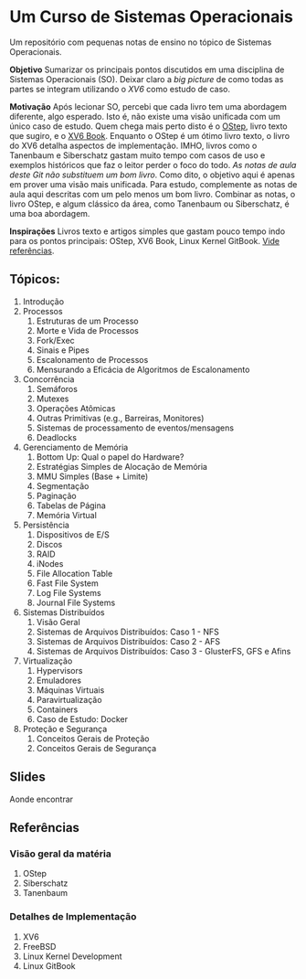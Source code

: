 # Um Curso de Sistemas Operacionais

Um repositório com pequenas notas de ensino no tópico de Sistemas Operacionais.

**Objetivo** Sumarizar os principais pontos discutidos em uma disciplina de
Sistemas Operacionais (SO). Deixar claro a *big picture* de como todas as
partes se integram utilizando o *XV6* como estudo de caso.

**Motivação** Após lecionar SO, percebi que cada livro tem uma abordagem
diferente, algo esperado. Isto é, não existe uma visão unificada com um único
caso de estudo. Quem chega mais perto disto é o [OStep](os), livro texto que
sugiro, e o [XV6 Book](xv6). Enquanto o OStep é um ótimo livro texto, o livro
do XV6 detalha aspectos de implementação. IMHO, livros como o Tanenbaum e
Siberschatz gastam muito tempo com casos de uso e exemplos históricos que
faz o leitor perder o foco do todo. *As notas de aula deste Git não substituem
um bom livro*. Como dito, o objetivo aqui é apenas em prover uma visão mais
unificada. Para estudo, complemente as notas de aula aqui descritas com um
pelo menos um bom livro. Combinar as notas, o livro OStep, e algum clássico
da área, como Tanenbaum ou Siberschatz, é uma boa abordagem.

**Inspirações** Livros texto e artigos simples que gastam pouco tempo indo para
os pontos principais: OStep, XV6 Book, Linux Kernel GitBook.
[Vide referências](Referências).

## Tópicos:

  1. Introdução
  1. Processos
     1. Estruturas de um Processo
     1. Morte e Vida de Processos
     1. Fork/Exec
     1. Sinais e Pipes
     1. Escalonamento de Processos
     1. Mensurando a Eficácia de Algoritmos de Escalonamento
  1. Concorrência
     1. Semáforos
     1. Mutexes
     1. Operações Atômicas
     1. Outras Primitivas (e.g., Barreiras, Monitores)
     1. Sistemas de processamento de eventos/mensagens
     1. Deadlocks
  1. Gerenciamento de Memória
     1. Bottom Up: Qual o papel do Hardware?
     1. Estratégias Simples de Alocação de Memória
     1. MMU Simples (Base + Limite)
     1. Segmentação
     1. Paginação
     1. Tabelas de Página
     1. Memória Virtual
  1. Persistência
     1. Dispositivos de E/S
     1. Discos
     1. RAID
     1. iNodes
     1. File Allocation Table
     1. Fast File System
     1. Log File Systems
     1. Journal File Systems
  1. Sistemas Distribuídos
     1. Visão Geral
     1. Sistemas de Arquivos Distribuídos: Caso 1 - NFS
     1. Sistemas de Arquivos Distribuídos: Caso 2 - AFS
     1. Sistemas de Arquivos Distribuídos: Caso 3 - GlusterFS, GFS e Afins
  1. Virtualização
     1. Hypervisors
     1. Emuladores
     1. Máquinas Virtuais
     1. Paravirtualização
     1. Containers
     1. Caso de Estudo: Docker
  1. Proteção e Segurança
     1. Conceitos Gerais de Proteção
     1. Conceitos Gerais de Segurança

## Slides

Aonde encontrar

## Referências

### Visão geral da matéria

  1. OStep
  1. Siberschatz
  1. Tanenbaum

### Detalhes de Implementação

  1. XV6
  1. FreeBSD
  1. Linux Kernel Development
  1. Linux GitBook
